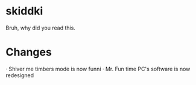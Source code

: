 # skiddki
Bruh, why did you read this.
# Changes
· Shiver me timbers mode is now funni
· Mr. Fun time PC's software is now redesigned
